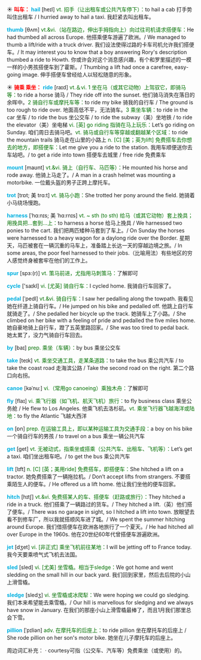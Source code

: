 ☀ <font color="red">**叫车：**</font>
<font color="sky blue">**hail**</font> [heɪl]
<font color="rgb(227, 108, 9)">vt. 招手（让出租车或公共汽车停下）：</font>to hail a cab 打手势叫住出租车 / I hurried away to hail a taxi. 我赶紧去叫出租车。
           
<font color="sky blue">**thumb**</font> [θʌm]
<font color="rgb(227, 108, 9)">vt.&vi.（站在路边，伸出手拇指向上）向过往司机请求搭便车：</font>He had thumbed all across Europe. 他搭乘便车游遍了欧洲。/ We managed to thumb a lift/ride with a truck driver. 我们设法使得过路的卡车司机允许我们搭便车。/ It may interest you to know that a boy answering Rory's description thumbed a ride to Howth. 你或许会对这个消息感兴趣，有个和罗里描述的一模一样的小男孩搭便车到了霍斯。/ Thumbing a lift had once a carefree, easy-going image. 伸手搭便车曾经给人以轻松随意的形象。

☀ <font color="red">**骑乘 乘坐：**</font>
<font color="sky blue">**ride**</font> [raɪd] 
<font color="rgb(227, 108, 9)">vt.＆vi. 1 坐在马（或其它动物）上驾驭它，即骑马等：</font>to ride a horse 骑马 / They ride off into the sunset. 他们骑马消失在落日的余晖中。<font color="rgb(227, 108, 9)">2 骑自行车或摩托车等：</font>to ride my bike 骑我的自行车 / The ground is too rough to ride over. 地面高低不平，无法骑车。<font color="rgb(227, 108, 9)">3 乘坐车辆：</font>to ride in the car 坐车 / to ride the bus 坐公交车 / to ride the subway（美）坐地铁 / to ride the elevator（美）坐电梯 <font color="rgb(227, 108, 9)">vi. [英] go riding 指骑在马上玩乐：</font>Let’s go riding on Sunday. 咱们周日去骑马吧。<font color="rgb(227, 108, 9)">vt. 骑马或自行车等穿越或翻越某个区域：</font>to ride the mountain trails 骑马走在山里的小路上 <font color="rgb(227, 108, 9)">n. [C] [美；英为lift] 免费搭车去你想去的地方，即搭便车：</font>Let me give you a ride to the station. 我用车顺便送你去车站吧。/ to get a ride into town 搭便车去城里 / free ride 免费乘车
           
<font color="sky blue">**mount**</font> [maʊnt]
<font color="rgb(227, 108, 9)">vt.&vi. 骑上（自行车、马匹等）：</font>He mounted his horse and rode away. 他骑上马走了。/ A man in a crash helmet was mounting a motorbike. 一位戴头盔的男子正跨上摩托车。
      
<font color="sky blue">**trot**</font> [trɒt; 美 trɑ:t]
<font color="rgb(227, 108, 9)">vt. 骑马小跑：</font>She trotted her pony around the field. 她骑着小马绕场慢跑。

<font color="sky blue">**harness**</font> [ˈhɑ:nɪs; 美 ˈhɑ:rnɪs]
<font color="rgb(227, 108, 9)">vt. ~ sth (to sth) 给马（或其它动物）套上挽具；用挽具把…套到…上：</font>to harness a horse 给马上挽具 / We harnessed two ponies to the cart. 我们把两匹矮种马套到了车上。/ On Sunday the horses were harnessed to a heavy wagon for a daylong ride over the Border. 星期天，马匹被套在一辆沉重的马车上，准备踏上长达一天的穿越边境之旅。/ In some areas, the poor feel harnessed to their jobs.（比喻用法）有些地区的穷人感觉终身被套牢在他们的工作上。

<font color="sky blue">**spur**</font> [spɜ:(r)]
<font color="rgb(227, 108, 9)">vt. 策马前进，尤指用马刺策马：</font>了解即可

<font color="sky blue">**cycle**</font> ['saɪkl] 
<font color="rgb(227, 108, 9)">vi. [尤英] 骑自行车：</font>I cycled home. 我骑自行车回家了。
           
<font color="sky blue">**pedal**</font> [ˈpedl]
<font color="rgb(227, 108, 9)">vt.&vi. 骑自行车：</font>I saw her pedalling along the towpath. 我看见她在纤道上骑自行车。/ He jumped on his bike and pedalled off. 他跳上自行车就骑走了。/ She pedalled her bicycle up the track. 她骑车上了小路。/ She climbed on her bike with a feeling of pride and pedalled the five miles home. 她自豪地骑上自行车，蹬了五英里路回家。/ She was too tired to pedal back. 她太累了，没力气骑自行车回去。

<font color="sky blue">**by**</font> [baɪ] 
<font color="rgb(227, 108, 9)">prep. 乘坐（车辆）：</font>by bus 乘坐公交车 

<font color="sky blue">**take**</font> [teɪk] 
<font color="rgb(227, 108, 9)">vt. 乘坐交通工具，走某条道路：</font>to take the bus 乘公共汽车 / to take the coast road 走海滨公路 / Take the second road on the right. 第二个路口向右拐。
           
<font color="sky blue">**canoe**</font> [kəˈnu:]
<font color="rgb(227, 108, 9)">vi.（常用go canoeing）乘独木舟：</font>了解即可

<font color="sky blue">**fly**</font> [flaɪ] 
<font color="rgb(227, 108, 9)">vi. 乘飞行器（如飞机、航天飞机）旅行：</font>to fly business class 乘坐公务舱 / He flew to Los Angeles. 他乘飞机去洛杉矶。<font color="rgb(227, 108, 9)">vt. 乘坐飞行器飞越海洋或陆地：</font>to fly the Atlantic 飞越大西洋

<font color="sky blue">**on**</font> [ɒn] 
<font color="rgb(227, 108, 9)">prep. 在运输工具上，即以某种运输工具为交通手段：</font>a boy on his bike 一个骑自行车的男孩 / to travel on a bus 乘坐一辆公共汽车

<font color="sky blue">**get**</font> [ɡet] 
<font color="rgb(227, 108, 9)">vt. 无被动式，指乘坐或搭乘（公共汽车、出租车、飞机等）：</font>Let’s get a taxi. 咱们坐出租车吧。/ to get the bus 乘公共汽车

<font color="sky blue">**lift**</font> [lɪft] 
<font color="rgb(227, 108, 9)">n. [C] [英；美用ride] 免费搭车，即搭便车：</font>She hitched a lift on a tractor. 她免费搭乘了一辆拖拉机。/ Don’t accept lifts from strangers. 不要搭乘陌生人的便车。/ He offered us a lift home. 他让我们坐他的便车回家。
           
<font color="sky blue">**hitch**</font> [hɪtʃ]
<font color="rgb(227, 108, 9)">vt.&vi. 免费搭某人的车、搭便车（赶路或旅行）：</font>They hitched a ride in a truck. 他们搭乘了一辆路过的货车。/ They hitched a lift.（英）他们搭了便车。/ There was no garage in sight, so I hitched a lift into town. 放眼望去看不到修车厂，所以我就搭顺风车进了城。/ We spent the summer hitching around Europe. 我们借搭便车在欧洲各地旅行了一个夏天。/ He had hitched all over Europe in the 1960s. 他在20世纪60年代曾搭便车游遍欧洲。

<font color="sky blue">**jet**</font> [dӡet] 
<font color="rgb(227, 108, 9)">vi. [非正式] 乘坐飞机前往某地：</font>I will be jetting off to France today. 我今天要乘喷气式飞机去法国。

<font color="sky blue">**sled**</font> [sled]
<font color="rgb(227, 108, 9)">vi. [尤美] 坐雪橇。相当于sledge：</font>We got home and went sledding on the small hill in our back yard. 我们回到家里，然后去后院的小山上滑雪橇。

<font color="sky blue">**sledge**</font> [sledʒ]
<font color="rgb(227, 108, 9)">vi. 坐雪橇或冰爬犁：</font>We were hoping we could go sledging. 我们本来希望能去乘雪橇。/ Our hill is marvellous for sledging and we always have snow in January. 在我们的那座小山上滑雪橇最棒了，而且1月我们那里总会下雪。
          
<font color="sky blue">**pillion**</font> [ˈpɪliən]
<font color="rgb(227, 108, 9)">adv. 在摩托车的后座上：</font>to ride pillion 坐在摩托车的后座上 / She rode pillion on her son's motor bike. 她坐在儿子摩托车的后座上。

周边词汇补充：
· courtesy可指（公交车、汽车等）免费乘坐（或使用）的。